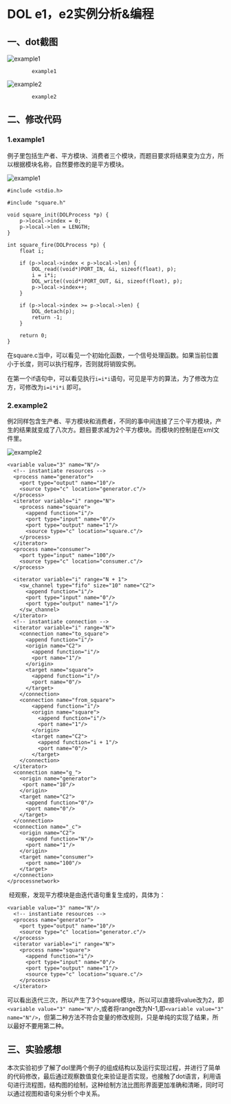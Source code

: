 # DOL e1，e2实例分析&编程

## 一、dot截图
![example1](/lab2/example1.png)

            example1

![example2](/lab2/example2.png)

            example2

## 二、修改代码

### 1.example1

​	例子里包括生产者、平方模块、消费者三个模块，而题目要求将结果变为立方，所以根据模块名称，自然要修改的是平方模块。

![example1](/lab2/example1pic.png)

```
#include <stdio.h>

#include "square.h"

void square_init(DOLProcess *p) {
    p->local->index = 0;
    p->local->len = LENGTH;
}

int square_fire(DOLProcess *p) {
    float i;

    if (p->local->index < p->local->len) {
        DOL_read((void*)PORT_IN, &i, sizeof(float), p);
        i = i*i;
        DOL_write((void*)PORT_OUT, &i, sizeof(float), p);
        p->local->index++;
    }

    if (p->local->index >= p->local->len) {
        DOL_detach(p);
        return -1;
    }

    return 0;
}
```

​	在square.c当中，可以看见一个初始化函数，一个信号处理函数。如果当前位置小于长度，则可以执行程序，否则就将销毁实例。

​	在第一个if语句中，可以看见执行`i=i*i`语句，可见是平方的算法，为了修改为立方，可修改为`i=i*i*i` 即可。

### 2.example2

​	例2同样包含生产者、平方模块和消费者，不同的事中间连接了三个平方模块，产生的结果就变成了八次方。题目要求减为2个平方模块。而模块的控制是在xml文件里。

![example2](/lab2/example2pic.png)
```
<variable value="3" name="N"/>
  <!-- instantiate resources -->
  <process name="generator">
    <port type="output" name="10"/>
    <source type="c" location="generator.c"/>
  </process>
  <iterator variable="i" range="N">
    <process name="square">
      <append function="i"/>
      <port type="input" name="0"/>
      <port type="output" name="1"/>
      <source type="c" location="square.c"/>
    </process>
  </iterator>
  <process name="consumer">
    <port type="input" name="100"/>
    <source type="c" location="consumer.c"/>
  </process>

  <iterator variable="i" range="N + 1">
    <sw_channel type="fifo" size="10" name="C2">
      <append function="i"/>
      <port type="input" name="0"/>
      <port type="output" name="1"/>
    </sw_channel>
  </iterator>
  <!-- instantiate connection -->
  <iterator variable="i" range="N">
    <connection name="to_square">
      <append function="i"/>
      <origin name="C2">
        <append function="i"/>
        <port name="1"/>
      </origin>
      <target name="square">
        <append function="i"/>
        <port name="0"/>
      </target>
    </connection>
    <connection name="from_square">
        <append function="i"/>
        <origin name="square">
          <append function="i"/>
          <port name="1"/>
        </origin>
        <target name="C2">
          <append function="i + 1"/>
          <port name="0"/>
        </target>
    </connection>
  </iterator>
  <connection name="g_">
    <origin name="generator">
     <port name="10"/>
    </origin>
    <target name="C2"> 
      <append function="0"/>
      <port name="0"/>
    </target>
  </connection>
  <connection name="_c">
    <origin name="C2">
      <append function="N"/>
      <port name="1"/>
    </origin>
    <target name="consumer">
      <port name="100"/>
    </target>
  </connection>
</processnetwork>
```

​	经观察，发现平方模块是由迭代语句重复生成的，具体为：

```
<variable value="3" name="N"/>
  <!-- instantiate resources -->
  <process name="generator">
    <port type="output" name="10"/>
    <source type="c" location="generator.c"/>
  </process>
  <iterator variable="i" range="N">
    <process name="square">
      <append function="i"/>
      <port type="input" name="0"/>
      <port type="output" name="1"/>
      <source type="c" location="square.c"/>
    </process>
  </iterator>
```

​	可以看出迭代三次，所以产生了3个square模块，所以可以直接将value改为2，即`<variable value="3" name="N"/>`,或者将range改为N-1,即`<variable value="3" name="N"/>`，但第二种方法不符合变量的修改规则，只是单纯的实现了结果，所以最好不要用第二种。

## 三、实验感想

​	本次实验初步了解了dol里两个例子的组成结构以及运行实现过程，并进行了简单的代码修改，最后通过观察数值变化来验证是否实现，也接触了dot语言，利用语句进行流程图，结构图的绘制，这种绘制方法比图形界面更加准确和清晰，同时可以通过视图和语句来分析个中关系。

